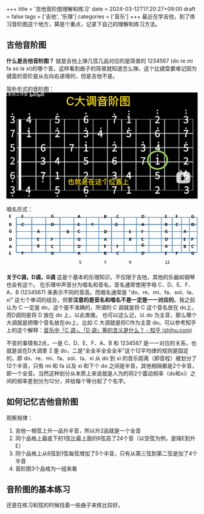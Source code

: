 +++
title = '吉他音阶图理解和练习'
date = 2024-03-12T17:20:27+09:00
draft = false
tags = ['吉他', '乐理']
categories = ['音乐']
+++
最近在学吉他，到了练习音阶图这个地方，算是个重点，记录下自己的理解和练习方法。
<!--more-->

## 吉他音阶图
**什么是吉他音阶图？**
就是吉他上弹几弦几品对应的是简普的 1234567 (do re mi fa so la xi)的哪个音，这样看到曲子的简普就知道怎么弹。这个比键盘要难记因为键盘的音阶是从左向右递增的，但是吉他不是。

简朴形式的音阶图：
![](Pasted%20image%2020240323234631.png)

唱名形式：
![](Pasted%20image%2020240323235230.png)

**关于C调，D调，G调**
这是个基本的乐理知识，不仅限于吉他，其他的乐器如钢琴也会有这个。
在乐理中声音分为唱名和音名，音名通常使用字母 C、D、E、F、A、B (1234567) 来表示不同的音高。而唱名通常是 "do、re、mi、fa、sol、la、xi" 这七个单词的组合，但要**注意的是音名和唱名不是一定是一一对应的**。我之前认为 C 一定是 do，这个是不准确的，所谓的 C 调就是将 C 这个音名放在 do上，而D调则是将 D 放在 do 上，以此类推。
也可以这么记，以 do 为主音，那么哪个大调就是把哪个音名放在do上，比如 C 大调就是将C作为主音 do。可以参考知乎上的这个解释：[音乐中「C 调」、「D 调」等的含义是什么？ - 知乎 (zhihu.com)](https://www.zhihu.com/question/19702261)

不变的事情有2点，一是 C、D、E、F、A、B 和 1234567 是一一对应的关系，也就是说在D大调里 2 是 do，二是“全全半全全全半”这个12平均律的规则是固定的，即 do、re、mi、fa、sol、la、xi 从 do 到 xi  的音乐距离（即音程）被划分了12个半音，只有 mi 和 fa 以及 xi 和下个 do 之间是半音，其他相隔都是2个半音，即一个全音。当然这种划分从本质上来说就是人为的将2个震动频率（do和xi）之间的频率差划分为12分，并给每个等分起了个名字。
## 如何记忆吉他音阶图
观察规律：  
1. 吉他一根弦上升一品升半音，所以升2品就是一个全音
2. 同个品格上最底下的1弦比最上面的6弦高了24个音（以空弦为例，是降E到升E）
3. 同个品格上从6弦到1弦每弦增加了5个半音，只有从第三弦到第二弦是加了4个半音
4. 音阶图3个品格为一组来看
## 音阶图的基本练习
还是在练习和弦的时候找着一些曲子来练比较好。



